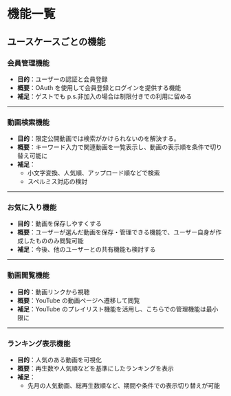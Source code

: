 # 機能一覧

## ユースケースごとの機能

### 会員管理機能

- **目的**：ユーザーの認証と会員登録
- **概要**：OAuth を使用して会員登録とログインを提供する機能
- **補足**：ゲストでも p.s.非加入の場合は制限付きでの利用に留める

---

### 動画検索機能

- **目的**：限定公開動画では検索がかけられないのを解決する。
- **概要**：キーワード入力で関連動画を一覧表示し、動画の表示順を条件で切り替え可能に
- **補足**：
  - 小文字変換、人気順、アップロード順などで検索
  - スペルミス対応の検討

---

### お気に入り機能

- **目的**：動画を保存しやすくする
- **概要**：ユーザーが選んだ動画を保存・管理できる機能で、ユーザー自身が作成したもののみ閲覧可能
- **補足**：今後、他のユーザーとの共有機能も検討する

---

### 動画閲覧機能

- **目的**：動画リンクから視聴
- **概要**：YouTube の動画ページへ遷移して閲覧
- **補足**：YouTube のプレイリスト機能を活用し、こちらでの管理機能は最小限に

---

### ランキング表示機能

- **目的**：人気のある動画を可視化
- **概要**：再生数や人気順などを基準にしたランキングを表示
- **補足**：
  - 先月の人気動画、総再生数順など、期間や条件での表示切り替えが可能

